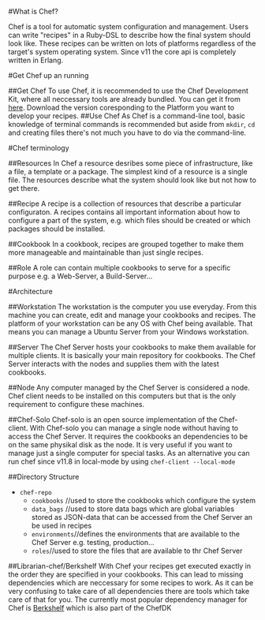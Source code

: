 

#What is Chef?

Chef is a tool for automatic system configuration and management. Users can write "recipes" in a Ruby-DSL to describe how the final system should look like. These recipes can be written on lots of platforms regardless of the target's system operating system. Since v11 the core api is completely written in Erlang. 

#Get Chef up an running

##Get Chef
To use Chef, it is recommended to use the Chef Development Kit, where all neccessary tools are already bundled.
You can get it from [here](https://downloads.chef.io/chef-dk/). Download the version coresponding to the Platform you want to develop your recipes.
##Use Chef
As Chef is a command-line tool, basic knowledge of terminal commands is recommended but aside from `mkdir`, `cd` and creating files there's not much you have to do via the command-line. 

#Chef terminology

##Resources
In Chef a resource desribes some piece of infrastructure, like a file, a template or a package.
The simplest kind of a resource is a single file. The resources describe what the system should look like but not how to get there.

##Recipe
A recipe is a collection of resources that describe a particular configuraton. A recipes contains all important information about how to configure a part of the system, e.g. which files should be created or which packages should be installed.

##Cookbook
In a cookbook, recipes are grouped together to make them more manageable and maintainable than just single recipes.

##Role
A role can contain multiple cookbooks to serve for a specific purpose e.g. a Web-Server, a Build-Server...

#Architecture

##Workstation
The workstation is the computer you use everyday. From this machine you can create, edit and manage your cookbooks and recipes. The platform of your workstation can be any OS with Chef being available. That means you can manage a Ubuntu Server from your Windows workstation.

##Server
The Chef Server hosts your cookbooks to make them available for multiple clients. It is basically your main repository for cookbooks. The Chef Server interacts with the nodes and supplies them with the latest cookbooks.


##Node
Any computer managed by the Chef Server is considered a node. Chef client needs to be installed on this computers but that is the only requirement to configure these machines.


##Chef-Solo
Chef-solo is an open source implementation of the Chef-client. With Chef-solo you can manage a single node without having to access the Chef Server. It requires the cookbooks an dependencies to be on the same physikal disk as the node. It is very useful if you want to manage just a single computer for special tasks.
As an alternative you can run chef since v11.8 in local-mode by using `chef-client --local-mode`

##Directory Structure
  - `chef-repo`
    - `cookbooks` //used to store the cookbooks which configure the system
    - `data_bags` //used to store data bags which are global variables stored as JSON-data that can be accessed from the Chef Server an be used in recipes
    - `environments`//defines the environments that are available to the Chef Server e.g. testing, production...
    - `roles`//used to store the files that are available to thr Chef Server
  

##Librarian-chef/Berkshelf
With Chef your recipes get executed exactly in the order they are specified in your cookbooks. This can lead to missing dependencies which are neccessary for some recipes to work. As it can be very confusing to take care of all dependencies there are tools which take care of that for you.
The currently most popular dependency manager for Chef is [Berkshelf](http://berkshelf.com/) which is also part of the ChefDK

